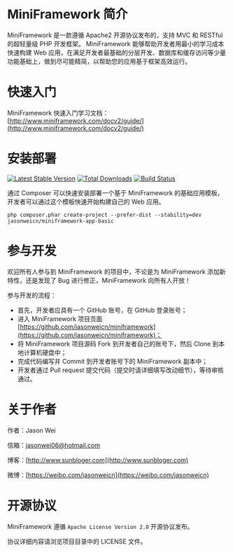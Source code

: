 MiniFramework 简介
====================

MiniFramework 是一款遵循 Apache2 开源协议发布的，支持 MVC 和 RESTful 的超轻量级 PHP 开发框架。
MiniFramework 能够帮助开发者用最小的学习成本快速构建 Web 应用，在满足开发者最基础的分层开发、数据库和缓存访问等少量功能基础上，做到尽可能精简，以帮助您的应用基于框架高效运行。

快速入门
====================

MiniFramework 快速入门学习文档：[http://www.miniframework.com/docv2/guide/](http://www.miniframework.com/docv2/guide/)

安装部署
====================

[![Latest Stable Version](https://img.shields.io/packagist/v/jasonweicn/miniframework.svg)](https://packagist.org/packages/jasonweicn/miniframework)
[![Total Downloads](https://img.shields.io/packagist/dt/jasonweicn/miniframework.svg)](https://packagist.org/packages/jasonweicn/miniframework)
[![Build Status](https://travis-ci.org/jasonweicn/miniframework.svg?branch=master)](https://travis-ci.org/jasonweicn/miniframework)

通过 Composer 可以快速安装部署一个基于 MiniFramework 的基础应用模板，开发者可以通过这个模板快速开始构建自己的 Web 应用。

```
php composer.phar create-project --prefer-dist --stability=dev jasonweicn/miniframework-app-basic
```

参与开发
====================

欢迎所有人参与到 MiniFramework 的项目中，不论是为 MiniFramework 添加新特性，还是发现了 Bug 进行修正，MiniFramework 向所有人开放！

参与开发的流程：

* 首先，开发者应具有一个 GitHub 账号，在 GitHub 登录账号；
* 进入 MiniFramework 项目页面 [https://github.com/jasonweicn/miniframework](https://github.com/jasonweicn/miniframework)；
* 将 MiniFramework 项目源码 Fork 到开发者自己的账号下，然后 Clone 到本地计算机硬盘中；
* 完成代码编写并 Commit 到开发者账号下的 MiniFramework 副本中；
* 开发者通过 Pull request 提交代码（提交时请详细填写改动细节），等待审核通过。

关于作者
====================

作者：Jason Wei

信箱：jasonwei06@hotmail.com

博客：[http://www.sunbloger.com](http://www.sunbloger.com)

微博：[https://weibo.com/jasonweicn](https://weibo.com/jasonweicn)

开源协议
====================

MiniFramework 遵循 `Apache License Version 2.0` 开源协议发布。

协议详细内容请浏览项目目录中的 LICENSE 文件。
